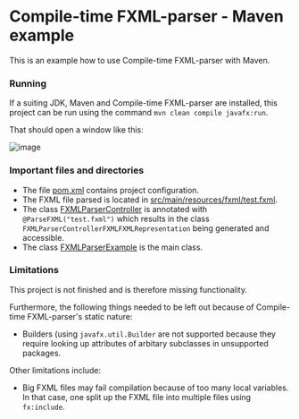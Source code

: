 # Compile-time FXML-parser - Maven example

This is an example how to use Compile-time FXML-parser with Maven.


### Running
If a suiting JDK, Maven and Compile-time FXML-parser are installed, this project can be run using the command `mvn clean compile javafx:run`.

That should open a window like this:

![image](https://user-images.githubusercontent.com/34687786/178830955-e1d77fa8-1bcf-4265-b0f8-0c7f656ae804.png)

### Important files and directories
* The file [pom.xml](pom.xml) contains project configuration.
* The FXML file parsed is located in [src/main/resources/fxml/test.fxml](src/main/resources/fxml/test.fxml).
* The class [FXMLParserController](src/main/java/io/github/danthe1st/fxml_parser/example/maven/FXMLParserController.java) is annotated with `@ParseFXML("test.fxml")` which results in the class `FXMLParserControllerFXMLFXMLRepresentation` being generated and accessible.
* The class [FXMLParserExample](src/main/java/io/github/danthe1st/fxml_parser/maven/example/FXMLParserController.java) is the main class.

### Limitations

This project is not finished and is therefore missing functionality.

Furthermore, the following things needed to be left out because of Compile-time FXML-parser's static nature:

- Builders (using `javafx.util.Builder` are not supported because they require looking up attributes of arbitary subclasses in unsupported packages.

Other limitations include:

- Big FXML files may fail compilation because of too many local variables. In that case, one split up the FXML file into multiple files using `fx:include`.